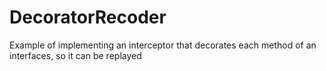 # DecoratorRecoder
Example of implementing an interceptor that decorates each method of an interfaces, so it can be replayed
